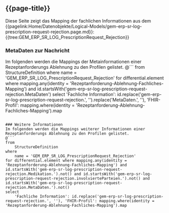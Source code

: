 ## {{page-title}}

Diese Seite zeigt das Mapping der fachlichen Informationen aus dem {{pagelink:Home/Datenobjekte/Logical-Models/gem-erp-sr-log-prescription-request-rejection.page.md}}: {{tree:GEM_ERP_SR_LOG_PrescriptionRequest_Rejection}}

### MetaDaten zur Nachricht
Im folgenden werden die Mappings der Metainformationen einer Rezeptanforderungs Ablehnung zu den Profilen gelistet.
@```
from
	StructureDefinition
where
	name = 'GEM_ERP_SR_LOG_PrescriptionRequest_Rejection'
for differential.element where mapping.any(identity = 'Rezeptanforderung-Ablehnung-Fachliches-Mapping') and id.startsWith('gem-erp-sr-log-prescription-request-rejection.MetaDaten')
select
	'Fachliche Information': id.replace('gem-erp-sr-log-prescription-request-rejection.', '').replace('MetaDaten.', ''), 'FHIR-Profil': mapping.where(identity = 'Rezeptanforderung-Ablehnung-Fachliches-Mapping').map
```

### Weitere Informationen
Im folgenden werden die Mappings weiterer Informationen einer Rezeptanforderungs Ablehnung zu den Profilen gelistet.
@```
from
	StructureDefinition
where
	name = 'GEM_ERP_SR_LOG_PrescriptionRequest_Rejection'
for differential.element where mapping.any(identity = 'Rezeptanforderung-Ablehnung-Fachliches-Mapping') and id.startsWith('gem-erp-sr-log-prescription-request-rejection.Medikation.').not() and id.startsWith('gem-erp-sr-log-prescription-request-rejection.involvierteParteien.').not() and id.startsWith('gem-erp-sr-log-prescription-request-rejection.MetaDaten.').not()
select
	'Fachliche Information': id.replace('gem-erp-sr-log-prescription-request-rejection.', ''), 'FHIR-Profil': mapping.where(identity = 'Rezeptanforderung-Ablehnung-Fachliches-Mapping').map
```